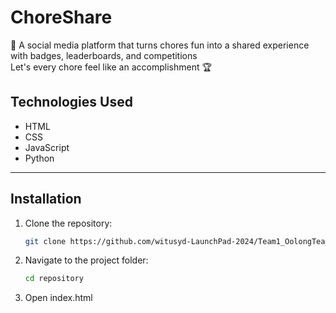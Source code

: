 # ChoreShare

🧼 A social media platform that turns chores fun into a shared experience with badges, leaderboards, and competitions <br> Let's every chore feel like an accomplishment 🏆

## Technologies Used
- HTML <br>
- CSS <br>
- JavaScript <br>
- Python
  
---

## Installation

1. Clone the repository:
   ```bash
   git clone https://github.com/witusyd-LaunchPad-2024/Team1_OolongTea_ChoreShare.git

2. Navigate to the project folder:

   ```bash
   cd repository

3. Open index.html 
